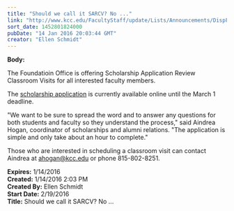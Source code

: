 ```yaml
---
title: "Should we call it SARCV? No ..."
link: "http://www.kcc.edu/FacultyStaff/update/Lists/Announcements/DispForm.aspx?ID=2141"
sort_date: 1452801824000
pubDate: "14 Jan 2016 20:03:44 GMT"
creator: "Ellen Schmidt"
---
```


<div><b>Body:</b> <div class="ExternalClass21345E2D2DD54C95B34D719BBCA474C2"><p>​The Foundatioin Office is offering Scholarship Application Review Classroom Visits for all interested faculty members.</p>
<p>The <a href="/future/paying/scholarships/Pages/default.aspx">scholarship application</a> is currently available online until the March 1 deadline.</p>
<p>&quot;We want to be sure to spread the word and to answer any questions for both students and faculty so they understand the process,&quot; said Aindrea Hogan, coordinator of scholarships and alumni relations. &quot;The application is simple and only take about an hour to complete.&quot;</p>
<p>Those who are interested in scheduling a classroom visit can contact Aindrea at <a href="mailto:ahogan@kcc.edu">ahogan@kcc.edu</a> or phone 815-802-8251.</p></div></div>
<div><b>Expires:</b> 1/14/2016</div>
<div><b>Created:</b> 1/14/2016 2:03 PM</div>
<div><b>Created By:</b> Ellen Schmidt</div>
<div><b>Start Date:</b> 2/19/2016</div>
<div><b>Title:</b> Should we call it SARCV? No ...</div>
